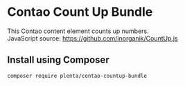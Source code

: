 # Contao Count Up Bundle

This Contao content element counts up numbers.  
JavaScript source: https://github.com/inorganik/CountUp.js

## Install using Composer

```bash
composer require plenta/contao-countup-bundle
```
